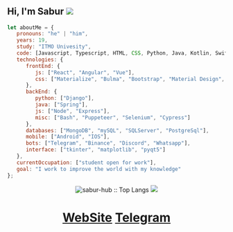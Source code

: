 # <h2>Hi, I'm Sabur <img src="https://camo.githubusercontent.com/47759b61c136ce2cc85e7485074f121356f77db9cb95e4799b92b7ab15bd61db/68747470733a2f2f696d672e69636f6e73382e636f6d2f636f6c6f722f32302f3030303030302f696e7374616772616d2d766572696669636174696f6e2d62616467652e706e67" />
</h2> 


```javascript
let aboutMe = {
   pronouns: "he" | "him",
   years: 19,
   study: "ITMO Univesity",
   code: [Javascript, Typescript, HTML, CSS, Python, Java, Kotlin, Swift, Shell, Assembly, C, C++],
   technologies: {
      frontEnd: {
         js: ["React", "Angular", "Vue"],
         css: ["Materialize", "Bulma", "Bootstrap", "Material Design", "Semantic UI"]
      },
      backEnd: {
         python: ["Django"],
         java: ["Spring"],
         js: ["Node", "Express"],
         misc: ["Bash", "Puppeteer", "Selenium", "Cypress"]
      },
      databases: ["MongoDB", "mySQL", "SQLServer", "PostgreSql"],
      mobile: ["Android", "IOS"],
      bots: ["Telegram", "Binance", "Discord", "Whatsapp"],
      interface: ["tkinter", "matplotlib", "pyqt5"]
   },
   currentOccupation: ["student open for work"],
   goal: "I work to improve the world with my knowledge"
};
```

<p align="center">
<img src="https://github-readme-stats.vercel.app/api/top-langs/?username=sabur-hub&langs_count=10&theme=tokyonight&layout=compact&title_color=fff&icon_color=79ff97&text_color=9f9f9f&bg_color=151515" alt="sabur-hub :: Top Langs" />
<img src="http://github-profile-summary-cards.vercel.app/api/cards/profile-details?username=sabur-hub&theme=2077"</p>

# <p align="center">[WebSite](https://mroutic.netlify.app/) [Telegram](https://t.me/Outic_03)</p>


